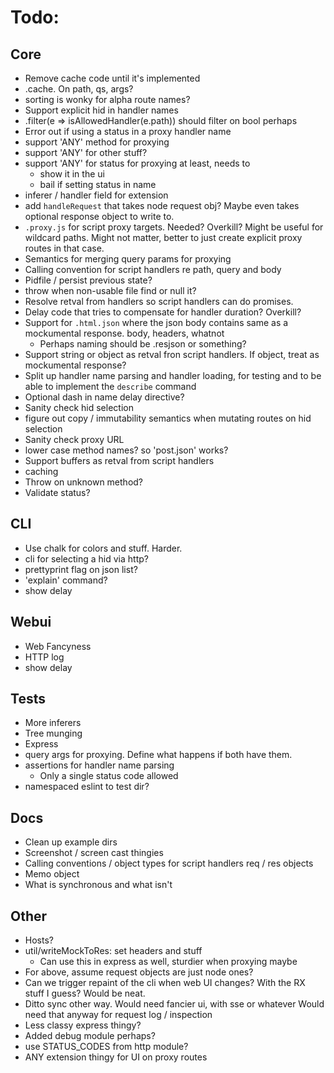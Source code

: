 # Todo:

## Core 

- Remove cache code until it's implemented
- .cache. On path, qs, args?
- sorting is wonky for alpha route names?
- Support explicit hid in handler names
- .filter(e => isAllowedHandler(e.path)) should filter on bool perhaps
- Error out if using a status in a proxy handler name
- support 'ANY' method for proxying
- support 'ANY' for other stuff?
- support 'ANY' for status for proxying at least, needs to
  - show it in the ui
  - bail if setting status in name
- inferer / handler field for extension
- add `handleRequest` that takes node request obj? Maybe even takes
  optional response object to write to.
- `.proxy.js` for script proxy targets. Needed? Overkill? Might be useful
  for wildcard paths. Might not matter, better to just create explicit
  proxy routes in that case.
- Semantics for merging query params for proxying
- Calling convention for script handlers re path, query and body
- Pidfile / persist previous state?
- throw when non-usable file find or null it?
- Resolve retval from handlers so script handlers can do promises.
- Delay code that tries to compensate for handler duration? Overkill?
- Support for `.html.json` where the json body contains same as a
  mockumental response. body, headers, whatnot
  - Perhaps naming should be .resjson or something? 
- Support string or object as retval fron script handlers. If object, treat
  as mockumental response?
- Split up handler name parsing and handler loading, for testing and
  to be able to implement the `describe` command
- Optional dash in name delay directive?
- Sanity check hid selection
- figure out copy / immutability semantics when mutating routes on hid
  selection
- Sanity check proxy URL
- lower case method names? so 'post.json' works?
- Support buffers as retval from script handlers
- caching
- Throw on unknown method?
- Validate status?

## CLI

- Use chalk for colors and stuff. Harder.
- cli for selecting a hid via http?
- prettyprint flag on json list?
- 'explain' command?
- show delay


## Webui

- Web Fancyness
- HTTP log
- show delay


## Tests

- More inferers
- Tree munging
- Express
- query args for proxying. Define what happens if both have them.
- assertions for handler name parsing
  - Only a single status code allowed
- namespaced eslint to test dir?

## Docs

- Clean up example dirs
- Screenshot / screen cast thingies
- Calling conventions / object types for script handlers req / res objects
- Memo object
- What is synchronous and what isn't


## Other

- Hosts?
- util/writeMockToRes: set headers and stuff
  - Can use this in express as well, sturdier when proxying maybe
- For above, assume request objects are just node ones?
- Can we trigger repaint of the cli when web UI changes? With the RX
  stuff I guess? Would be neat.
- Ditto sync other way. Would need fancier ui, with sse or whatever
  Would need that anyway for request log / inspection
- Less classy express thingy?
- Added debug module perhaps?
- use STATUS_CODES from http module?
- ANY extension thingy for UI on proxy routes
